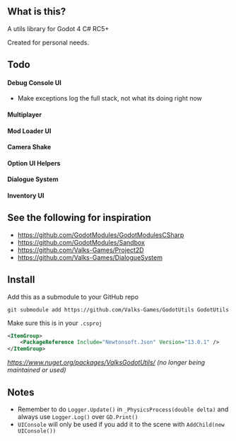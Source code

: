 ## What is this?
A utils library for Godot 4 C# RC5+

Created for personal needs.

## Todo
#### Debug Console UI
- Make exceptions log the full stack, not what its doing right now

#### Multiplayer
#### Mod Loader UI
#### Camera Shake
#### Option UI Helpers
#### Dialogue System
#### Inventory UI

## See the following for inspiration
- https://github.com/GodotModules/GodotModulesCSharp
- https://github.com/GodotModules/Sandbox
- https://github.com/Valks-Games/Project2D
- https://github.com/Valks-Games/DialogueSystem

## Install
Add this as a submodule to your GitHub repo
```
git submodule add https://github.com/Valks-Games/GodotUtils GodotUtils
```

Make sure this is in your `.csproj`
```xml
<ItemGroup>
	<PackageReference Include="Newtonsoft.Json" Version="13.0.1" />
</ItemGroup>
```

*https://www.nuget.org/packages/ValksGodotUtils/ (no longer being maintained or used)*

## Notes
- Remember to do `Logger.Update()` in `_PhysicsProcess(double delta)` and always use `Logger.Log()` over `GD.Print()`
- `UIConsole` will only be used if you add it to the scene with `AddChild(new UIConsole())`
